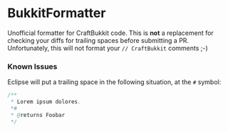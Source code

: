 BukkitFormatter
===============

Unofficial formatter for CraftBukkit code. This is **not** a replacement for checking your diffs for trailing spaces before submitting a PR.
Unfortunately, this will not format your `// CraftBukkit` comments ;-)

### Known Issues
Eclipse will put a trailing space in the following situation, at the `#` symbol:
```java
/**
 * Lorem ipsum dolores.
 *#
 * @returns Foobar
 */
```
